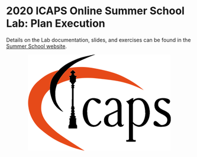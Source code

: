 # 2020 ICAPS Online Summer School Lab: Plan Execution
Details on the Lab documentation, slides, and exercises can be found in the [Summer School website](https://icaps20subpages.icaps-conference.org/students/summer-school/icaps-online-summer-school-lab-plan-execution/).

<p align="center"><img src="doc/images/118578-1600769485.06.png" /></p>
